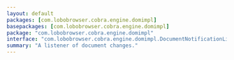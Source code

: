 ```yaml
---
layout: default
packages: [com.lobobrowser.cobra.engine.domimpl] 
basepackages: [com.lobobrowser.cobra.engine.domimpl]
package: "com.lobobrowser.cobra.engine.domimpl"
interface: "com.lobobrowser.cobra.engine.domimpl.DocumentNotificationListener"
summary: "A listener of document changes."
---
```

